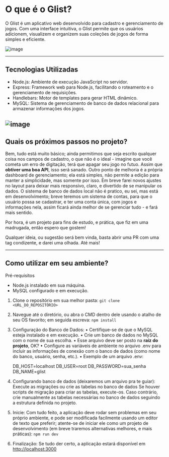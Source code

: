 # O que é o Glist?

O Glist é um aplicativo web desenvolvido para cadastro e gerenciamento de jogos. Com uma interface intuitiva, o Glist permite que os usuários adicionem, visualizem e organizem suas coleções de jogos de forma simples e eficiente.

![image](https://github.com/user-attachments/assets/1a29af79-a016-4500-9b01-cd13c4f64d32)

------------

## Tecnologias Utilizadas
- Node.js: Ambiente de execução JavaScript no servidor.
- Express: Framework web para Node.js, facilitando o roteamento e o gerenciamento de requisições.
- Handlebars: Motor de templates para gerar HTML dinâmico.
- MySQL: Sistema de gerenciamento de banco de dados relacional para armazenar informações dos jogos.

![image](https://github.com/user-attachments/assets/fdf3758b-aa20-45e0-97ed-448a663120d3)
------------
## Quais os próximos passos no projeto?

Bem, tudo está muito básico; ainda permitimos que seja escrito qualquer coisa nos campos de cadastro, o que não é o ideal - imagine que você cometa um erro de digitação, terá que apagar seu jogo no futuo.
Assim que **obtiver uma boa API**, isso será sanado.
Outro ponto de melhoria é a própria dashboard de gerenciamento; ela está simples, não permite a edição para manter a simplicidade, mas somente por isso. Em breve farei novos ajustes no layout para deixar mais responsivo, claro, e divertido de se manipular os dados.
O sistema de banco de dados local não é pratico, eu sei, mas está em desenvolvimento; breve teremos um sistema de contas, para que o usuário possa se cadastrar, e ter uma conta única, com jogos e informações nela, assim ficará ainda melhor de se gerenciar tudo - e fará mais sentido.

Por hora, é um projeto para fins de estudo, e prática, que fiz em uma madrugada, então espero que gostem!

Qualquer ideia, ou sugestão será bem vinda, basta abrir uma PR com uma tag condizente, e darei uma olhada. Até mais!

------------

## Como utilizar em seu ambiente?
Pré-requisitos
- Node.js instalado em sua máquina.
- MySQL configurado e em execução.

1.  Clone o repositório em sua melhor pasta:
`git clone <URL_DO_REPOSITÓRIO>
`

2. Navegue até o diretório, ou abra o CMD dentro dele usando o atalho de seu OS favorito; em seguida escreva:
`npm install`

3. Configuração do Banco de Dados:
• Certifique-se de que o MySQL esteja instalado e em execução.
• Crie um banco de dados no MySQL com o nome de sua escolha.
• Esse arquivo deve ser posto na **raíz do projeto**, OK?
• Configure as variáveis de ambiente no arquivo .env para incluir as informações de conexão com o banco de dados (como nome do banco, usuário, senha, etc.).
• Exemplo de um arquivo .env:

    DB_HOST=localhost
    DB_USER=root
    DB_PASSWORD=sua_senha
    DB_NAME=glist
    
4. Configurando banco de dados (deixaremos um arquivo pra te guiar):  
Execute as migrações ou crie as tabelas no banco de dados Se houver scripts de migração para criar as tabelas, execute-os. Caso contrário, crie manualmente as tabelas necessárias no banco de dados seguindo a estrutura definida no projeto.

5. Inicie:
Com tudo feito, a aplicação deve rodar sem problemas em seu próprio ambiente, e pode ser modificada facilmente usando um editor de texto que preferir; atente-se de iniciar ele como um projeto de desenvolvimento (em breve traremos alternativas melhores, e mais práticas):
`npm run dev`

6. Finalização:
Se tudo der certo, a aplicação estará disponível em [http://localhost:3000](http://localhost:3000 "http://localhost:3000")
